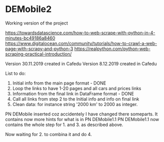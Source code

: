 # DEMobile2
Working version of the project


https://towardsdatascience.com/how-to-web-scrape-with-python-in-4-minutes-bc49186a8460
https://www.digitalocean.com/community/tutorials/how-to-crawl-a-web-page-with-scrapy-and-python-3
https://realpython.com/python-web-scraping-practical-introduction/


Version 30.11.2019 created in Cafedu
Version 8.12.2019 created in Cafedu

List to do: 
  1. Initial info from the main page format - DONE
  2. Loop the links to have 1-20 pages and all cars and prices links 
  3. Information from the final link in DataFrame format - DONE
  4. Call all links from step 2 to the Initial info and info on final link
  5. Clean data: for instance string '2000 km' to 2000 as integer.

PN DEMobile inserted coz accidentely I have changed there someparts. It contains now more hints for what is in PN DEMobile1.1
PN DEMobile1.1 now contains the whole step for 1. and 3. as described above. 

Now waiting for 2. to combina it and do 4.
